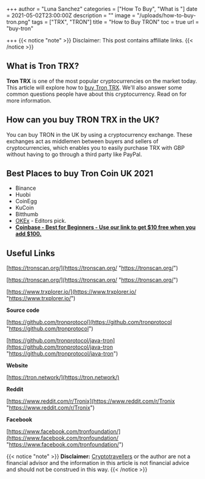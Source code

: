 +++
author = "Luna Sanchez"
categories = ["How To Buy", "What is "]
date = 2021-05-02T23:00:00Z
description = ""
image = "/uploads/how-to-buy-tron.png"
tags = ["TRX", "TRON"]
title = "How to Buy TRON"
toc = true
url = "buy-tron"

+++
{{< notice "note" >}} Disclaimer: This post contains affiliate links.  {{< /notice >}}

## What is Tron TRX?

**Tron TRX** is one of the most popular cryptocurrencies on the market today. This article will explore how to [buy Tron TRX](buy-tron). We'll also answer some common questions people have about this cryptocurrency. Read on for more information.

## How can you buy TRON TRX in the UK?

You can buy TRON in the UK by using a cryptocurrency exchange. These exchanges act as middlemen between buyers and sellers of cryptocurrencies, which enables you to easily purchase TRX with GBP without having to go through a third party like PayPal.

## Best Places to buy Tron Coin UK 2021

* Binance
* Huobi
* CoinEgg
* KuCoin
* Bitthumb
* [OKEx](/link/okex) - Editors pick.
* [**Coinbase - Best for Beginners - Use our link to get $10 free when you add $100.**](/link/coinbase)

## Useful Links

[https://tronscan.org/](https://tronscan.org/ "https://tronscan.org/")

[https://tronscan.org/](https://tronscan.org/ "https://tronscan.org/")

[https://www.trxplorer.io/](https://www.trxplorer.io/ "https://www.trxplorer.io/")

**Source code**

[https://github.com/tronprotocol](https://github.com/tronprotocol "https://github.com/tronprotocol")

[https://github.com/tronprotocol/java-tron](https://github.com/tronprotocol/java-tron "https://github.com/tronprotocol/java-tron")

**Website**

[https://tron.network/](https://tron.network/)

**Reddit**

[https://www.reddit.com/r/Tronix](https://www.reddit.com/r/Tronix "https://www.reddit.com/r/Tronix")

**Facebook**

[https://www.facebook.com/tronfoundation/](https://www.facebook.com/tronfoundation/ "https://www.facebook.com/tronfoundation/")

{{< notice "note" >}} **Disclaimer:** [Cryptotravellers](https://cryptotravellers.com) or the author are not a financial advisor and the information in this article is not financial advice and should not be construed in this way. {{< /notice >}}